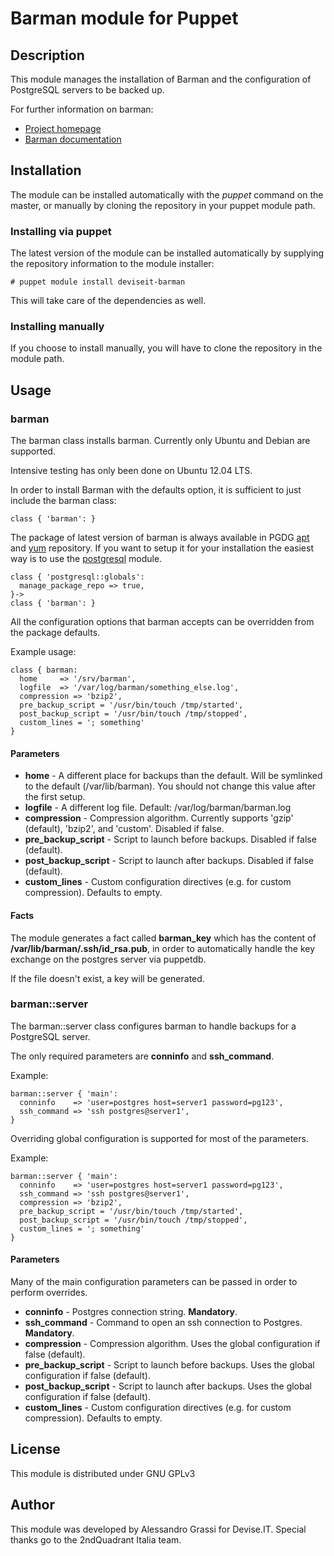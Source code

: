 # Barman module for Puppet

## Description

This module manages the installation of Barman and the configuration of PostgreSQL servers to be backed up.

For further information on barman:

* [Project homepage](http://www.pgbarman.org)
* [Barman documentation](http://docs.pgbarman.org)

## Installation

The module can be installed automatically with the *puppet* command on the master, or manually by cloning the
repository in your puppet module path.

### Installing via puppet

The latest version of the module can be installed automatically by supplying the repository information to
the module installer:

    # puppet module install deviseit-barman

This will take care of the dependencies as well.

### Installing manually

If you choose to install manually, you will have to clone the repository in the module path.

## Usage

### barman

The barman class installs barman. Currently only Ubuntu and Debian are supported.

Intensive testing has only been done on Ubuntu 12.04 LTS.

In order to install Barman with the defaults option, it is sufficient to just include the
barman class:

    class { 'barman': }

The package of latest version of barman is always available in PGDG
[apt](http://apt.postgresql.org/) and
[yum](http://yum.postgresql.org/) repository.
If you want to setup it for your installation the easiest way is to
use the
[postgresql](https://github.com/puppetlabs/puppetlabs-postgresql)
module.

    class { 'postgresql::globals':
      manage_package_repo => true,
    }->
    class { 'barman': }

All the configuration options that barman accepts can be overridden from the package defaults.

Example usage:

    class { barman:
      home     => '/srv/barman',
      logfile  => '/var/log/barman/something_else.log',
      compression => 'bzip2',
      pre_backup_script = '/usr/bin/touch /tmp/started',
      post_backup_script = '/usr/bin/touch /tmp/stopped',
      custom_lines = '; something'
    }

#### Parameters

* **home** - A different place for backups than the default. Will be symlinked
             to the default (/var/lib/barman).
            You should not change this value after the first setup.
* **logfile** - A different log file. Default: /var/log/barman/barman.log
* **compression** - Compression algorithm. Currently supports 'gzip' (default),
                   'bzip2', and 'custom'. Disabled if false.
* **pre_backup_script** - Script to launch before backups.
                        Disabled if false (default).
* **post_backup_script** - Script to launch after backups.
                        Disabled if false (default).
* **custom_lines** - Custom configuration directives (e.g. for custom
                     compression). Defaults to empty.

#### Facts

 The module generates a fact called **barman_key** which has the content of
  **/var/lib/barman/.ssh/id_rsa.pub**, in order to automatically handle the
  key exchange on the postgres server via puppetdb.

 If the file doesn't exist, a key will be generated.

### barman::server

The barman::server class configures barman to handle backups for a PostgreSQL server.

The only required parameters are **conninfo** and **ssh_command**.

Example:

    barman::server { 'main':
      conninfo    => 'user=postgres host=server1 password=pg123',
      ssh_command => 'ssh postgres@server1',
    }

Overriding global configuration is supported for most of the parameters.

Example:

    barman::server { 'main':
      conninfo    => 'user=postgres host=server1 password=pg123',
      ssh_command => 'ssh postgres@server1',
      compression => 'bzip2',
      pre_backup_script = '/usr/bin/touch /tmp/started',
      post_backup_script = '/usr/bin/touch /tmp/stopped',
      custom_lines = '; something'
    }

#### Parameters

Many of the main configuration parameters can be passed in order to
 perform overrides.

* **conninfo** - Postgres connection string. **Mandatory**.
* **ssh_command** - Command to open an ssh connection to Postgres. **Mandatory**.
* **compression** - Compression algorithm. Uses the global configuration
                   if false (default).
* **pre_backup_script** - Script to launch before backups. Uses the global
                          configuration if false (default).
* **post_backup_script** - Script to launch after backups. Uses the global
                          configuration if false (default).
* **custom_lines** - Custom configuration directives (e.g. for custom
                     compression). Defaults to empty.
 
## License

This module is distributed under GNU GPLv3

## Author

This module was developed by Alessandro Grassi for Devise.IT.
  Special thanks go to the 2ndQuadrant Italia team.


